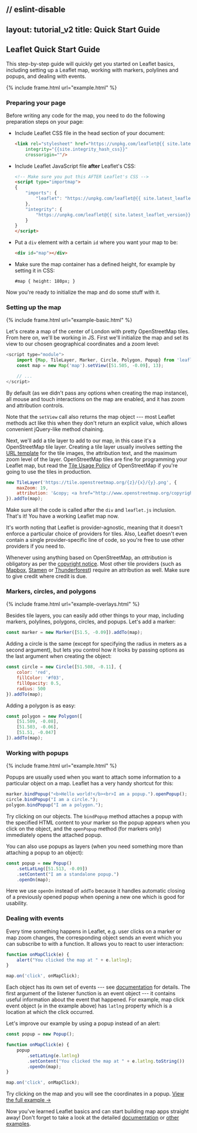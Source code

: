 // eslint-disable
---
layout: tutorial_v2
title: Quick Start Guide
---

## Leaflet Quick Start Guide

This step-by-step guide will quickly get you started on Leaflet basics, including setting up a Leaflet map, working with markers, polylines and popups, and dealing with events.

{% include frame.html url="example.html" %}

### Preparing your page

Before writing any code for the map, you need to do the following preparation steps on your page:

 * Include Leaflet CSS file in the head section of your document:

	```html
	<link rel="stylesheet" href="https://unpkg.com/leaflet@{{ site.latest_leaflet_version}}/dist/leaflet.css"
		integrity="{{site.integrity_hash_css}}"
		crossorigin=""/>
	```

 * Include Leaflet JavaScript file **after** Leaflet's CSS:

	```html
	<!-- Make sure you put this AFTER Leaflet's CSS -->
	<script type="importmap">
	{
		"imports": {
			"leaflet": "https://unpkg.com/leaflet@{{ site.latest_leaflet_version}}/dist/leaflet.js"
		},
		"integrity": {
			"https://unpkg.com/leaflet@{{ site.latest_leaflet_version}}/dist/leaflet.js": "{{site.integrity_hash_uglified}}"
		}
	}
	</script>
	```

 * Put a `div` element with a certain `id` where you want your map to be:

	```html
	<div id="map"></div>
	```

 * Make sure the map container has a defined height, for example by setting it in CSS:

	<pre><code class="css">#map { height: 180px; }</code></pre>

Now you're ready to initialize the map and do some stuff with it.


### Setting up the map


{% include frame.html url="example-basic.html" %}

Let's create a map of the center of London with pretty OpenStreetMap tiles. From here on, we'll be working in JS. First we'll initialize the map and set its view to our chosen geographical coordinates and a zoom level:

```javascript
<script type="module">
	import {Map, TileLayer, Marker, Circle, Polygon, Popup} from 'leaflet';
	const map = new Map('map').setView([51.505, -0.09], 13);

	// ...
</script>
```

By default (as we didn't pass any options when creating the map instance), all mouse and touch interactions on the map are enabled, and it has zoom and attribution controls.

Note that the `setView` call also returns the map object --- most Leaflet methods act like this when they don't return an explicit value, which allows convenient jQuery-like method chaining.

Next, we'll add a tile layer to add to our map, in this case it's a OpenStreetMap tile layer. Creating a tile layer usually involves setting the [URL template](/reference.html#tilelayer-url-template) for the tile images, the attribution text, and the maximum zoom level of the layer. OpenStreetMap tiles are fine for programming your Leaflet map, but read the [Tile Usage Policy](https://operations.osmfoundation.org/policies/tiles/) of OpenStreetMap if you're going to use the tiles in production.

```javascript
new TileLayer('https://tile.openstreetmap.org/{z}/{x}/{y}.png', {
	maxZoom: 19,
	attribution: '&copy; <a href="http://www.openstreetmap.org/copyright">OpenStreetMap</a>'
}).addTo(map);
```

Make sure all the code is called after the `div` and `leaflet.js` inclusion. That's it! You have a working Leaflet map now.

It's worth noting that Leaflet is provider-agnostic, meaning that it doesn't enforce a particular choice of providers for tiles. Also, Leaflet doesn't even contain a single provider-specific line of code, so you're free to use other providers if you need to.

Whenever using anything based on OpenStreetMap, an *attribution* is obligatory as per the [copyright notice](https://www.openstreetmap.org/copyright). Most other tile providers (such as [Mapbox](https://docs.mapbox.com/help/how-mapbox-works/attribution/), [Stamen](http://maps.stamen.com/) or [Thunderforest](https://www.thunderforest.com/terms/)) require an attribution as well. Make sure to give credit where credit is due.


### Markers, circles, and polygons

{% include frame.html url="example-overlays.html" %}


Besides tile layers, you can easily add other things to your map, including markers, polylines, polygons, circles, and popups. Let's add a marker:

```javascript
const marker = new Marker([51.5, -0.09]).addTo(map);
```

Adding a circle is the same (except for specifying the radius in meters as a second argument), but lets you control how it looks by passing options as the last argument when creating the object:

```javascript
const circle = new Circle([51.508, -0.11], {
	color: 'red',
	fillColor: '#f03',
	fillOpacity: 0.5,
	radius: 500
}).addTo(map);
```

Adding a polygon is as easy:

```javascript
const polygon = new Polygon([
	[51.509, -0.08],
	[51.503, -0.06],
	[51.51, -0.047]
]).addTo(map);
```

### Working with popups

{% include frame.html url="example.html" %}

Popups are usually used when you want to attach some information to a particular object on a map. Leaflet has a very handy shortcut for this:

```javascript
marker.bindPopup("<b>Hello world!</b><br>I am a popup.").openPopup();
circle.bindPopup("I am a circle.");
polygon.bindPopup("I am a polygon.");
```

Try clicking on our objects. The `bindPopup` method attaches a popup with the specified HTML content to your marker so the popup appears when you click on the object, and the `openPopup` method (for markers only) immediately opens the attached popup.

You can also use popups as layers (when you need something more than attaching a popup to an object):

```javascript
const popup = new Popup()
	.setLatLng([51.513, -0.09])
	.setContent("I am a standalone popup.")
	.openOn(map);
```

Here we use `openOn` instead of `addTo` because it handles automatic closing of a previously opened popup when opening a new one which is good for usability.


### Dealing with events

Every time something happens in Leaflet, e.g. user clicks on a marker or map zoom changes, the corresponding object sends an event which you can subscribe to with a function. It allows you to react to user interaction:

```javascript
function onMapClick(e) {
	alert("You clicked the map at " + e.latlng);
}

map.on('click', onMapClick);
```

Each object has its own set of events --- see [documentation](/reference.html) for details. The first argument of the listener function is an event object --- it contains useful information about the event that happened. For example, map click event object (`e` in the example above) has `latlng` property which is a location at which the click occurred.

Let's improve our example by using a popup instead of an alert:

```javascript
const popup = new Popup();

function onMapClick(e) {
	popup
		.setLatLng(e.latlng)
		.setContent("You clicked the map at " + e.latlng.toString())
		.openOn(map);
}

map.on('click', onMapClick);
```

Try clicking on the map and you will see the coordinates in a popup. <a target="_blank" href="example.html">View the full example &rarr;</a>

Now you've learned Leaflet basics and can start building map apps straight away! Don't forget to take a look at the detailed <a href="/reference.html">documentation</a> or <a href="../../examples.html">other examples</a>.
